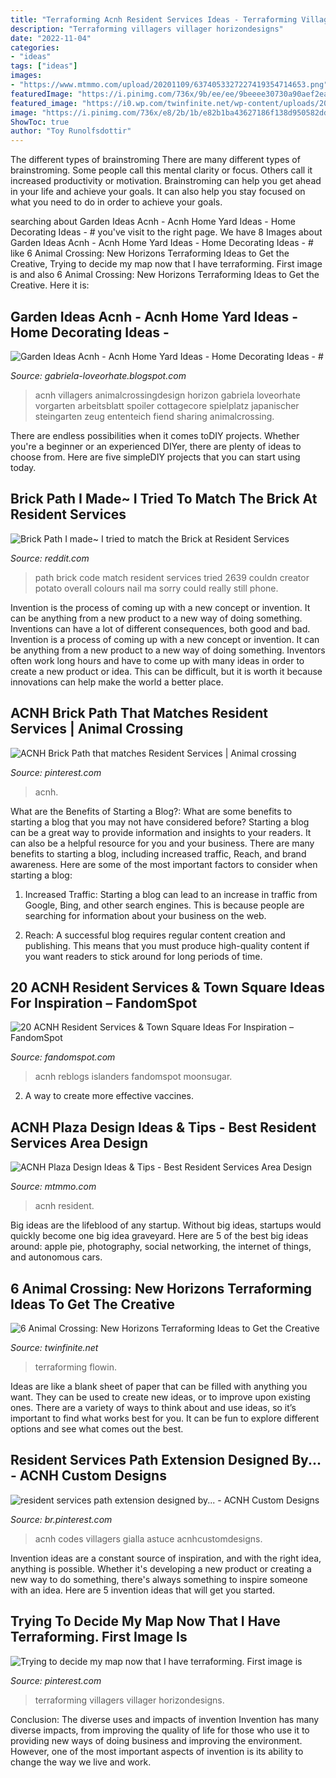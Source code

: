```yaml
---
title: "Terraforming Acnh Resident Services Ideas - Terraforming Villagers Villager Horizondesigns"
description: "Terraforming villagers villager horizondesigns"
date: "2022-11-04"
categories:
- "ideas"
tags: ["ideas"]
images:
- "https://www.mtmmo.com/upload/20201109/6374053327227419354714653.png"
featuredImage: "https://i.pinimg.com/736x/9b/ee/ee/9beeee30730a90aef2ea41247c1bf3ac.jpg"
featured_image: "https://i0.wp.com/twinfinite.net/wp-content/uploads/2020/04/Screen-Shot-2020-04-09-at-10.26.37-AM.jpg?resize=1000%2C750&amp;ssl=1"
image: "https://i.pinimg.com/736x/e8/2b/1b/e82b1ba43627186f138d950582dd2e0f.jpg"
ShowToc: true
author: "Toy Runolfsdottir"
---
```



The different types of brainstroming
There are many different types of brainstroming. Some people call this mental clarity or focus. Others call it increased productivity or motivation. Brainstroming can help you get ahead in your life and achieve your goals. It can also help you stay focused on what you need to do in order to achieve your goals.

	

		
searching about Garden Ideas Acnh - Acnh Home Yard Ideas - Home Decorating Ideas - # you've visit to the right page. We have 8 Images about Garden Ideas Acnh - Acnh Home Yard Ideas - Home Decorating Ideas - # like 6 Animal Crossing: New Horizons Terraforming Ideas to Get the Creative, Trying to decide my map now that I have terraforming. First image is and also 6 Animal Crossing: New Horizons Terraforming Ideas to Get the Creative. Here it is:
		
    
## Garden Ideas Acnh - Acnh Home Yard Ideas - Home Decorating Ideas - #

<img loading=lazy src="https://i.pinimg.com/736x/34/32/89/343289a5504f08101f94a76a90a111e8.jpg" onerror="this.onerror=null;this.src='https://tse1.mm.bing.net/th?id=OIP.WSphKEKOQEXLj44PDlWaQQHaMl&amp;pid=15.1';" alt="Garden Ideas Acnh - Acnh Home Yard Ideas - Home Decorating Ideas - #">

_Source: gabriela-loveorhate.blogspot.com_

>acnh villagers animalcrossingdesign horizon gabriela loveorhate vorgarten arbeitsblatt spoiler cottagecore spielplatz japanischer steingarten zeug ententeich fiend sharing animalcrossing. 

	

There are endless possibilities when it comes toDIY projects. Whether you're a beginner or an experienced DIYer, there are plenty of ideas to choose from. Here are five simpleDIY projects that you can start using today.

    
## Brick Path I Made~ I Tried To Match The Brick At Resident Services

<img loading=lazy src="https://i.redd.it/3rjxo9a9oup41.png" onerror="this.onerror=null;this.src='https://tse3.mm.bing.net/th?id=OIP.DgGZV3NAe0Su_yAZ-jH1MQHaIl&amp;pid=15.1';" alt="Brick Path I made~ I tried to match the Brick at Resident Services">

_Source: reddit.com_

>path brick code match resident services tried 2639 couldn creator potato overall colours nail ma sorry could really still phone. 

	

Invention is the process of coming up with a new concept or invention. It can be anything from a new product to a new way of doing something. Inventions can have a lot of different consequences, both good and bad.
Invention is a process of coming up with a new concept or invention. It can be anything from a new product to a new way of doing something. Inventors often work long hours and have to come up with many ideas in order to create a new product or idea. This can be difficult, but it is worth it because innovations can help make the world a better place.

    
## ACNH Brick Path That Matches Resident Services | Animal Crossing

<img loading=lazy src="https://i.pinimg.com/736x/9b/ee/ee/9beeee30730a90aef2ea41247c1bf3ac.jpg" onerror="this.onerror=null;this.src='https://tse3.mm.bing.net/th?id=OIP.XrFyQ_T9duvsEzz60KJbwwHaIC&amp;pid=15.1';" alt="ACNH Brick Path that matches Resident Services | Animal crossing">

_Source: pinterest.com_

>acnh. 

	

What are the Benefits of Starting a Blog?: What are some benefits to starting a blog that you may not have considered before?
Starting a blog can be a great way to provide information and insights to your readers. It can also be a helpful resource for you and your business. There are many benefits to starting a blog, including increased traffic, Reach, and brand awareness. Here are some of the most important factors to consider when starting a blog: 
1. Increased Traffic: Starting a blog can lead to an increase in traffic from Google, Bing, and other search engines. This is because people are searching for information about your business on the web. 

2. Reach: A successful blog requires regular content creation and publishing. This means that you must produce high-quality content if you want readers to stick around for long periods of time.

    
## 20 ACNH Resident Services &amp; Town Square Ideas For Inspiration – FandomSpot

<img loading=lazy src="https://static.fandomspot.com/images/03/13107/04-garden-fountain-town-center-acnh.jpg" onerror="this.onerror=null;this.src='https://tse4.mm.bing.net/th?id=OIP.rjiY1fd_6W0cGR8DTr7NOQHaED&amp;pid=15.1';" alt="20 ACNH Resident Services &amp; Town Square Ideas For Inspiration – FandomSpot">

_Source: fandomspot.com_

>acnh reblogs islanders fandomspot moonsugar. 

	

2. A way to create more effective vaccines.

    
## ACNH Plaza Design Ideas &amp; Tips - Best Resident Services Area Design

<img loading=lazy src="https://www.mtmmo.com/upload/20201109/6374053327227419354714653.png" onerror="this.onerror=null;this.src='https://tse4.mm.bing.net/th?id=OIP.i-oLC4JRWn0Ux4VX7UC59gHaEC&amp;pid=15.1';" alt="ACNH Plaza Design Ideas &amp; Tips - Best Resident Services Area Design">

_Source: mtmmo.com_

>acnh resident. 

	

Big ideas are the lifeblood of any startup. Without big ideas, startups would quickly become one big idea graveyard. Here are 5 of the best big ideas around: apple pie, photography, social networking, the internet of things, and autonomous cars.

    
## 6 Animal Crossing: New Horizons Terraforming Ideas To Get The Creative

<img loading=lazy src="https://i0.wp.com/twinfinite.net/wp-content/uploads/2020/04/Screen-Shot-2020-04-09-at-10.26.37-AM.jpg?resize=1000%2C750&amp;ssl=1" onerror="this.onerror=null;this.src='https://tse4.mm.bing.net/th?id=OIP.DHoPyIPS9jC9634jCuc2FAHaFj&amp;pid=15.1';" alt="6 Animal Crossing: New Horizons Terraforming Ideas to Get the Creative">

_Source: twinfinite.net_

>terraforming flowin. 

	

Ideas are like a blank sheet of paper that can be filled with anything you want. They can be used to create new ideas, or to improve upon existing ones. There are a variety of ways to think about and use ideas, so it’s important to find what works best for you. It can be fun to explore different options and see what comes out the best.

    
## Resident Services Path Extension Designed By... - ACNH Custom Designs

<img loading=lazy src="https://i.pinimg.com/736x/20/2a/7a/202a7a99f5c824961dbed9e7709ad72e.jpg" onerror="this.onerror=null;this.src='https://tse3.mm.bing.net/th?id=OIP.yQxhdCM4ViL4JhxXSMQ7IwHaJJ&amp;pid=15.1';" alt="resident services path extension designed by... - ACNH Custom Designs">

_Source: br.pinterest.com_

>acnh codes villagers gialla astuce acnhcustomdesigns. 

	

Invention ideas are a constant source of inspiration, and with the right idea, anything is possible. Whether it's developing a new product or creating a new way to do something, there's always something to inspire someone with an idea. Here are 5 invention ideas that will get you started.

    
## Trying To Decide My Map Now That I Have Terraforming. First Image Is

<img loading=lazy src="https://i.pinimg.com/736x/e8/2b/1b/e82b1ba43627186f138d950582dd2e0f.jpg" onerror="this.onerror=null;this.src='https://tse3.mm.bing.net/th?id=OIP.YoC-vE_zXpXxo70F6ahqWgHaHa&amp;pid=15.1';" alt="Trying to decide my map now that I have terraforming. First image is">

_Source: pinterest.com_

>terraforming villagers villager horizondesigns. 

	

Conclusion: The diverse uses and impacts of invention
Invention has many diverse impacts, from improving the quality of life for those who use it to providing new ways of doing business and improving the environment. However, one of the most important aspects of invention is its ability to change the way we live and work.

